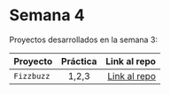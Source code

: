 # Semana 4 

Proyectos desarrollados en la semana 3:

| Proyecto | Práctica | Link al repo |
| ------------- |:-------------:| -----:|
|`Fizzbuzz`|1,2,3|[Link al repo](https://github.com/RamSantoyo/Refactoring)|
